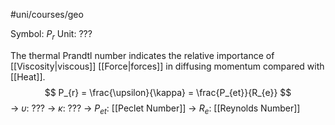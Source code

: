 #uni/courses/geo 

Symbol: $P_{r}$
Unit: ???

The thermal Prandtl number indicates the relative importance of [[Viscosity|viscous]] [[Force|forces]] in diffusing momentum compared with [[Heat]].
$$
P_{r} = \frac{\upsilon}{\kappa} = \frac{P_{et}}{R_{e}}
$$
-> $\upsilon$: ???
-> $\kappa$: ???
-> $P_{et}$: [[Peclet Number]]
-> $R_{e}$: [[Reynolds Number]]